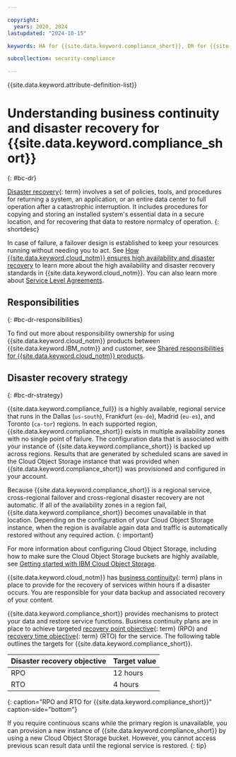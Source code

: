 ```yaml
---

copyright:
  years: 2020, 2024
lastupdated: "2024-10-15"

keywords: HA for {{site.data.keyword.compliance_short}}, DR for {{site.data.keyword.compliance_short}}, high availability for {{site.data.keyword.compliance_short}}, disaster recovery for {{site.data.keyword.compliance_short}}, failover for {{site.data.keyword.compliance_short}}, BC for {{site.data.keyword.compliance_short}}, business continuity for {{site.data.keyword.compliance_short}}, disaster recovery for {{site.data.keyword.compliance_short}}

subcollection: security-compliance

---
```


{{site.data.keyword.attribute-definition-list}}


# Understanding business continuity and disaster recovery for {{site.data.keyword.compliance_short}}
{: #bc-dr}

[Disaster recovery](#x2113280){: term} involves a set of policies, tools, and procedures for returning a system, an application, or an entire data center to full operation after a catastrophic interruption. It includes procedures for copying and storing an installed system's essential data in a secure location, and for recovering that data to restore normalcy of operation. {: shortdesc}

In case of failure, a failover design is established to keep your resources running without needing you to act. See [How {{site.data.keyword.cloud_notm}} ensures high availability and disaster recovery](/docs/overview?topic=overview-zero-downtime#zero-downtime) to learn more about the high availability and disaster recovery standards in {{site.data.keyword.cloud_notm}}. You can also learn more about [Service Level Agreements](/docs/overview?topic=overview-slas).

## Responsibilities
{: #bc-dr-responsibilities}

To find out more about responsibility ownership for using {{site.data.keyword.cloud_notm}} products between {{site.data.keyword.IBM_notm}} and customer, see [Shared responsibilities for {{site.data.keyword.cloud_notm}} products](/docs/overview?topic=overview-shared-responsibilities).

## Disaster recovery strategy
{: #bc-dr-strategy}

{{site.data.keyword.compliance_full}} is a highly available, regional service that runs in the Dallas (`us-south`), Frankfurt (`eu-de`), Madrid (`eu-es`), and Toronto (`ca-tor`) regions. In each supported region, {{site.data.keyword.compliance_short}} exists in multiple availability zones with no single point of failure. The configuration data that is associated with your instance of {{site.data.keyword.compliance_short}} is backed up across regions. Results that are generated by scheduled scans are saved in the Cloud Object Storage instance that was provided when {{site.data.keyword.compliance_short}} was provisioned and configured in your account.  

Because {{site.data.keyword.compliance_short}} is a regional service, cross-regional failover and cross-regional disaster recovery are not automatic. If all of the availability zones in a region fail, {{site.data.keyword.compliance_short}} becomes unavailable in that location. Depending on the configuration of your Cloud Object Storage instance, when the region is available again data and traffic is automatically restored without any required action.
{: important}

For more information about configuring Cloud Object Storage, including how to make sure the Cloud Object Storage buckets are highly available, see [Getting started with IBM Cloud Object Storage](/docs/cloud-object-storage?topic=cloud-object-storage-getting-started-cloud-object-storage).

{{site.data.keyword.cloud_notm}} has [business continuity](#x3026801){: term} plans in place to provide for the recovery of services within hours if a disaster occurs. You are responsible for your data backup and associated recovery of your content.

{{site.data.keyword.compliance_short}} provides mechanisms to protect your data and restore service functions. Business continuity plans are in place to achieve targeted [recovery point objective](#x3429911){: term} (RPO) and [recovery time objective](#x3167918){: term} (RTO) for the service. The following table outlines the targets for {{site.data.keyword.compliance_short}}.

| Disaster recovery objective | Target value |
| --------------------------- | ------------ |
| RPO | 12 hours |
| RTO | 4 hours |
{: caption="RPO and RTO for {{site.data.keyword.compliance_short}}" caption-side="bottom"}

If you require continuous scans while the primary region is unavailable, you can provision a new instance of {{site.data.keyword.compliance_short}} by using a new Cloud Object Storage bucket. However, you cannot access previous scan result data until the regional service is restored.
{: tip}

